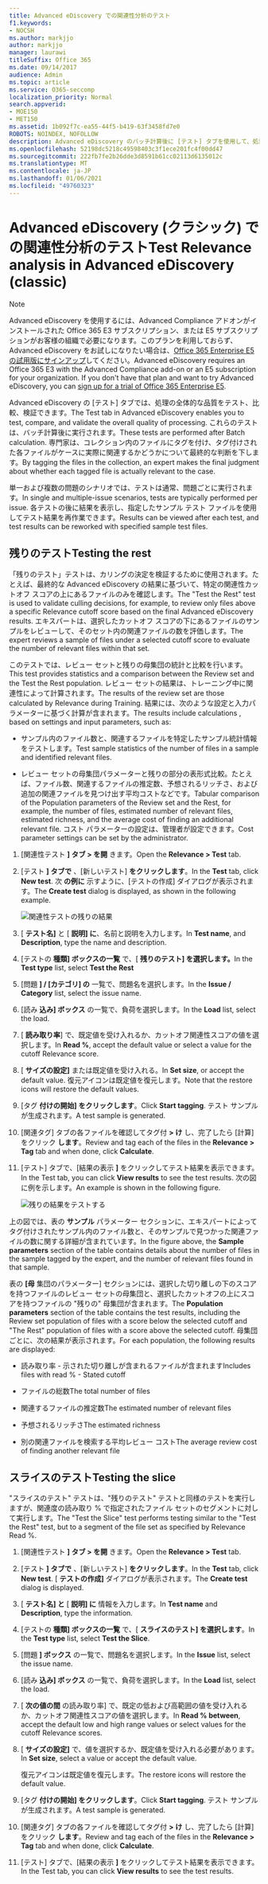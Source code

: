 ```yaml
---
title: Advanced eDiscovery での関連性分析のテスト
f1.keywords:
- NOCSH
ms.author: markjjo
author: markjjo
manager: laurawi
titleSuffix: Office 365
ms.date: 09/14/2017
audience: Admin
ms.topic: article
ms.service: O365-seccomp
localization_priority: Normal
search.appverid:
- MOE150
- MET150
ms.assetid: 1b092f7c-ea55-44f5-b419-63f3458fd7e0
ROBOTS: NOINDEX, NOFOLLOW
description: Advanced eDiscovery のバッチ計算後に [テスト] タブを使用して、処理の全体的な品質をテスト、比較、検証する方法について説明します。
ms.openlocfilehash: 52198dc5218c49598403c3f1ece201fc4f00dd47
ms.sourcegitcommit: 222fb7fe2b26dde3d8591b61cc02113d6135012c
ms.translationtype: MT
ms.contentlocale: ja-JP
ms.lasthandoff: 01/06/2021
ms.locfileid: "49760323"
---
```

# <a name="test-relevance-analysis-in-advanced-ediscovery-classic"></a><span data-ttu-id="7a832-103">Advanced eDiscovery (クラシック) での関連性分析のテスト</span><span class="sxs-lookup"><span data-stu-id="7a832-103">Test Relevance analysis in Advanced eDiscovery (classic)</span></span>

> [!NOTE]
> <span data-ttu-id="7a832-p101">Advanced eDiscovery を使用するには、Advanced Compliance アドオンがインストールされた Office 365 E3 サブスクリプション、または E5 サブスクリプションがお客様の組織で必要になります。このプランを利用しておらず、Advanced eDiscovery をお試しになりたい場合は、[Office 365 Enterprise E5 の試用版にサインアップ](https://go.microsoft.com/fwlink/p/?LinkID=698279)してください。</span><span class="sxs-lookup"><span data-stu-id="7a832-p101">Advanced eDiscovery requires an Office 365 E3 with the Advanced Compliance add-on or an E5 subscription for your organization. If you don't have that plan and want to try Advanced eDiscovery, you can [sign up for a trial of Office 365 Enterprise E5](https://go.microsoft.com/fwlink/p/?LinkID=698279).</span></span> 
  
<span data-ttu-id="7a832-106">Advanced eDiscovery の [テスト] タブでは、処理の全体的な品質をテスト、比較、検証できます。</span><span class="sxs-lookup"><span data-stu-id="7a832-106">The Test tab in Advanced eDiscovery enables you to test, compare, and validate the overall quality of processing.</span></span> <span data-ttu-id="7a832-107">これらのテストは、バッチ計算後に実行されます。</span><span class="sxs-lookup"><span data-stu-id="7a832-107">These tests are performed after Batch calculation.</span></span> <span data-ttu-id="7a832-108">専門家は、コレクション内のファイルにタグを付け、タグ付けされた各ファイルがケースに実際に関連するかどうかについて最終的な判断を下します。</span><span class="sxs-lookup"><span data-stu-id="7a832-108">By tagging the files in the collection, an expert makes the final judgment about whether each tagged file is actually relevant to the case.</span></span> 
  
<span data-ttu-id="7a832-109">単一および複数の問題のシナリオでは、テストは通常、問題ごとに実行されます。</span><span class="sxs-lookup"><span data-stu-id="7a832-109">In single and multiple-issue scenarios, tests are typically performed per issue.</span></span> <span data-ttu-id="7a832-110">各テストの後に結果を表示し、指定したサンプル テスト ファイルを使用してテスト結果を再作業できます。</span><span class="sxs-lookup"><span data-stu-id="7a832-110">Results can be viewed after each test, and test results can be reworked with specified sample test files.</span></span>
  
## <a name="testing-the-rest"></a><span data-ttu-id="7a832-111">残りのテスト</span><span class="sxs-lookup"><span data-stu-id="7a832-111">Testing the rest</span></span>

<span data-ttu-id="7a832-112">「残りのテスト」テストは、カリングの決定を検証するために使用されます。たとえば、最終的な Advanced eDiscovery の結果に基づいて、特定の関連性カットオフ スコアの上にあるファイルのみを確認します。</span><span class="sxs-lookup"><span data-stu-id="7a832-112">The "Test the Rest" test is used to validate culling decisions, for example, to review only files above a specific Relevance cutoff score based on the final Advanced eDiscovery results.</span></span> <span data-ttu-id="7a832-113">エキスパートは、選択したカットオフ スコアの下にあるファイルのサンプルをレビューして、そのセット内の関連ファイルの数を評価します。</span><span class="sxs-lookup"><span data-stu-id="7a832-113">The expert reviews a sample of files under a selected cutoff score to evaluate the number of relevant files within that set.</span></span>
  
<span data-ttu-id="7a832-114">このテストでは、レビュー セットと残りの母集団の統計と比較を行います。</span><span class="sxs-lookup"><span data-stu-id="7a832-114">This test provides statistics and a comparison between the Review set and the Test the Rest population.</span></span> <span data-ttu-id="7a832-115">レビュー セットの結果は、トレーニング中に関連性によって計算されます。</span><span class="sxs-lookup"><span data-stu-id="7a832-115">The results of the review set are those calculated by Relevance during Training.</span></span> <span data-ttu-id="7a832-116">結果には、次のような設定と入力パラメーターに基づく計算が含まれます。</span><span class="sxs-lookup"><span data-stu-id="7a832-116">The results include calculations , based on settings and input parameters, such as:</span></span>
  
- <span data-ttu-id="7a832-117">サンプル内のファイル数と、関連するファイルを特定したサンプル統計情報をテストします。</span><span class="sxs-lookup"><span data-stu-id="7a832-117">Test sample statistics of the number of files in a sample and identified relevant files.</span></span> 
    
- <span data-ttu-id="7a832-118">レビュー セットの母集団パラメーターと残りの部分の表形式比較。たとえば、ファイル数、関連するファイルの推定数、予想されるリッチさ、および追加の関連ファイルを見つけ出す平均コストなどです。</span><span class="sxs-lookup"><span data-stu-id="7a832-118">Tabular comparison of the Population parameters of the Review set and the Rest, for example, the number of files, estimated number of relevant files, estimated richness, and the average cost of finding an additional relevant file.</span></span> <span data-ttu-id="7a832-119">コスト パラメーターの設定は、管理者が設定できます。</span><span class="sxs-lookup"><span data-stu-id="7a832-119">Cost parameter settings can be set by the administrator.</span></span>
    
1. <span data-ttu-id="7a832-120">[関連性テスト **] タブ \> を開** きます。</span><span class="sxs-lookup"><span data-stu-id="7a832-120">Open the **Relevance \> Test** tab.</span></span> 
    
2. <span data-ttu-id="7a832-121">[テスト **] タブで** 、[新しいテスト] **をクリックします**。</span><span class="sxs-lookup"><span data-stu-id="7a832-121">In the **Test** tab, click **New test**.</span></span> <span data-ttu-id="7a832-122">次 **の例に** 示すように、[テストの作成] ダイアログが表示されます。</span><span class="sxs-lookup"><span data-stu-id="7a832-122">The **Create test** dialog is displayed, as shown in the following example.</span></span> 
    
    ![関連性テストの残りの結果](../media/46e6898a-f929-4fd0-88d9-6f91d04b6ce2.png)
  
3. <span data-ttu-id="7a832-124">[ **テスト名]** と [ **説明] に**、名前と説明を入力します。</span><span class="sxs-lookup"><span data-stu-id="7a832-124">In **Test name**, and **Description**, type the name and description.</span></span>
    
4. <span data-ttu-id="7a832-125">[テストの **種類] ボックスの一覧** で、[ **残りのテスト] を選択します。**</span><span class="sxs-lookup"><span data-stu-id="7a832-125">In the **Test type** list, select **Test the Rest**</span></span>
    
5. <span data-ttu-id="7a832-126">[問題 **] / [カテゴリ] の** 一覧で、問題名を選択します。</span><span class="sxs-lookup"><span data-stu-id="7a832-126">In the **Issue / Category** list, select the issue name.</span></span> 
    
6. <span data-ttu-id="7a832-127">[読み **込み] ボックス** の一覧で、負荷を選択します。</span><span class="sxs-lookup"><span data-stu-id="7a832-127">In the **Load** list, select the load.</span></span> 
    
7. <span data-ttu-id="7a832-128">[ **読み取り率**] で、既定値を受け入れるか、カットオフ関連性スコアの値を選択します。</span><span class="sxs-lookup"><span data-stu-id="7a832-128">In **Read %**, accept the default value or select a value for the cutoff Relevance score.</span></span> 
    
8. <span data-ttu-id="7a832-129">[ **サイズの設定]** または既定値を受け入れる。</span><span class="sxs-lookup"><span data-stu-id="7a832-129">In **Set size**, or accept the default value.</span></span> <span data-ttu-id="7a832-130">復元アイコンは既定値を復元します。</span><span class="sxs-lookup"><span data-stu-id="7a832-130">Note that the restore icons will restore the default values.</span></span>
    
9. <span data-ttu-id="7a832-131">[タグ **付けの開始] をクリックします**。</span><span class="sxs-lookup"><span data-stu-id="7a832-131">Click **Start tagging**.</span></span> <span data-ttu-id="7a832-132">テスト サンプルが生成されます。</span><span class="sxs-lookup"><span data-stu-id="7a832-132">A test sample is generated.</span></span>
    
10. <span data-ttu-id="7a832-133">[関連タグ] タブの各ファイルを確認してタグ付 **\> け** し、完了したら [計算] をクリック **します**。</span><span class="sxs-lookup"><span data-stu-id="7a832-133">Review and tag each of the files in the **Relevance \> Tag** tab and when done, click **Calculate**.</span></span>
    
11. <span data-ttu-id="7a832-134">[テスト] タブで、[結果の表示 **]** をクリックしてテスト結果を表示できます。</span><span class="sxs-lookup"><span data-stu-id="7a832-134">In the Test tab, you can click **View results** to see the test results.</span></span> <span data-ttu-id="7a832-135">次の図に例を示します。</span><span class="sxs-lookup"><span data-stu-id="7a832-135">An example is shown in the following figure.</span></span> 
    
    ![残りの結果をテストする](../media/b95744a9-047d-4c29-992d-04fa7e58e58a.png)
  
<span data-ttu-id="7a832-137">上の図では、表の **サンプル** パラメーター セクションに、エキスパートによってタグ付けされたサンプル内のファイル数と、そのサンプルで見つかった関連ファイルの数に関する詳細が含まれています。</span><span class="sxs-lookup"><span data-stu-id="7a832-137">In the figure above, the **Sample parameters** section of the table contains details about the number of files in the sample tagged by the expert, and the number of relevant files found in that sample.</span></span> 
  
<span data-ttu-id="7a832-138">表の **[母** 集団のパラメーター] セクションには、選択した切り離しの下のスコアを持つファイルのレビュー セットの母集団と、選択したカットオフの上にスコアを持つファイルの "残りの" 母集団が含まれます。</span><span class="sxs-lookup"><span data-stu-id="7a832-138">The **Population parameters** section of the table contains the test results, including the Review set population of files with a score below the selected cutoff and "The Rest" population of files with a score above the selected cutoff.</span></span> <span data-ttu-id="7a832-139">母集団ごとに、次の結果が表示されます。</span><span class="sxs-lookup"><span data-stu-id="7a832-139">For each population, the following results are displayed:</span></span> 
  
- <span data-ttu-id="7a832-140">読み取り率 - 示された切り離しが含まれるファイルが含まれます</span><span class="sxs-lookup"><span data-stu-id="7a832-140">Includes files with read % - Stated cutoff</span></span>
    
- <span data-ttu-id="7a832-141">ファイルの総数</span><span class="sxs-lookup"><span data-stu-id="7a832-141">The total number of files</span></span> 
    
- <span data-ttu-id="7a832-142">関連するファイルの推定数</span><span class="sxs-lookup"><span data-stu-id="7a832-142">The estimated number of relevant files</span></span> 
    
- <span data-ttu-id="7a832-143">予想されるリッチさ</span><span class="sxs-lookup"><span data-stu-id="7a832-143">The estimated richness</span></span> 
    
- <span data-ttu-id="7a832-144">別の関連ファイルを検索する平均レビュー コスト</span><span class="sxs-lookup"><span data-stu-id="7a832-144">The average review cost of finding another relevant file</span></span>
    
## <a name="testing-the-slice"></a><span data-ttu-id="7a832-145">スライスのテスト</span><span class="sxs-lookup"><span data-stu-id="7a832-145">Testing the slice</span></span>

<span data-ttu-id="7a832-146">"スライスのテスト" テストは、"残りのテスト" テストと同様のテストを実行しますが、関連度の読み取り % で指定されたファイル セットのセグメントに対して実行します。</span><span class="sxs-lookup"><span data-stu-id="7a832-146">The "Test the Slice" test performs testing similar to the "Test the Rest" test, but to a segment of the file set as specified by Relevance Read %.</span></span>
  
1. <span data-ttu-id="7a832-147">[関連性テスト **] タブ \> を開** きます。</span><span class="sxs-lookup"><span data-stu-id="7a832-147">Open the **Relevance \> Test** tab.</span></span> 
    
2. <span data-ttu-id="7a832-148">[テスト **] タブで** 、[新しいテスト] **をクリックします**。</span><span class="sxs-lookup"><span data-stu-id="7a832-148">In the **Test** tab, click **New test**.</span></span> <span data-ttu-id="7a832-149">[ **テストの作成]** ダイアログが表示されます。</span><span class="sxs-lookup"><span data-stu-id="7a832-149">The **Create test** dialog is displayed.</span></span> 
    
3. <span data-ttu-id="7a832-150">[ **テスト名] と** [ **説明] に** 情報を入力します。</span><span class="sxs-lookup"><span data-stu-id="7a832-150">In **Test name** and **Description**, type the information.</span></span>
    
4. <span data-ttu-id="7a832-151">[テストの **種類] ボックスの一覧** で、[ **スライスのテスト] を選択します**。</span><span class="sxs-lookup"><span data-stu-id="7a832-151">In the **Test type** list, select **Test the Slice**.</span></span>
    
5. <span data-ttu-id="7a832-152">[問題 **] ボックス** の一覧で、問題名を選択します。</span><span class="sxs-lookup"><span data-stu-id="7a832-152">In the **Issue** list, select the issue name.</span></span> 
    
6. <span data-ttu-id="7a832-153">[読み **込み] ボックス** の一覧で、負荷を選択します。</span><span class="sxs-lookup"><span data-stu-id="7a832-153">In the **Load** list, select the load.</span></span> 
    
7. <span data-ttu-id="7a832-154">[ **次の値の間** の読み取り率] で、既定の低および高範囲の値を受け入れるか、カットオフ関連性スコアの値を選択します。</span><span class="sxs-lookup"><span data-stu-id="7a832-154">In **Read % between**, accept the default low and high range values or select values for the cutoff Relevance scores.</span></span> 
    
8. <span data-ttu-id="7a832-155">[ **サイズの設定]** で、値を選択するか、既定値を受け入れる必要があります。</span><span class="sxs-lookup"><span data-stu-id="7a832-155">In **Set size**, select a value or accept the default value.</span></span>
    
    <span data-ttu-id="7a832-156">復元アイコンは既定値を復元します。</span><span class="sxs-lookup"><span data-stu-id="7a832-156">The restore icons will restore the default value.</span></span>
    
9. <span data-ttu-id="7a832-157">[タグ **付けの開始] をクリックします**。</span><span class="sxs-lookup"><span data-stu-id="7a832-157">Click **Start tagging**.</span></span> <span data-ttu-id="7a832-158">テスト サンプルが生成されます。</span><span class="sxs-lookup"><span data-stu-id="7a832-158">A test sample is generated.</span></span>
    
10. <span data-ttu-id="7a832-159">[関連タグ] タブの各ファイルを確認してタグ付 **\> け** し、完了したら [計算] をクリック **します**。</span><span class="sxs-lookup"><span data-stu-id="7a832-159">Review and tag each of the files in the **Relevance \> Tag** tab and when done, click **Calculate**.</span></span> 
    
11. <span data-ttu-id="7a832-160">[テスト] タブで、[結果の表示 **]** をクリックしてテスト結果を表示できます。</span><span class="sxs-lookup"><span data-stu-id="7a832-160">In the Test tab, you can click **View results** to see the test results.</span></span> 
